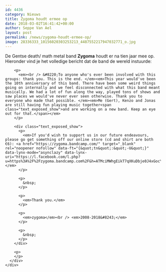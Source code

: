 ```yaml
---
id: 4436
category: Nieuws
title: Zygoma houdt ermee op
date: 2018-03-02T16:41:42+00:00
author: Seppe Van Ael
layout: post
permalink: /news/zygoma-houdt-ermee-op/
image: 28336333_10156020303253213_4487552217947032771_o.jpg
---
```

<div id="js_vj" class="_5pbx userContent _3576" data-ft="{&quot;tn&quot;:&quot;K&quot;}">
  <div id="id_5a997d8c670641318750054" class="text_exposed_root text_exposed">
    <div id="js_2wb" class="_5pbx userContent _3576" data-ft="{&quot;tn&quot;:&quot;K&quot;}">
      <div id="id_5a997ddca0d744b24760718" class="text_exposed_root text_exposed">
        <p>
          De Gentse death/ math metal band <strong>Zygoma</strong> houdt er na tien jaar mee op. Hieronder vind je het volledige bericht dat de band de wereld instuurde:
        </p>
        
        <p>
          <em><br /> &#8220;To anyone who's ever been involved with this groups: thank you. This is the end. </em><em>This year would've been the 10th anniversary of this band. There have been some weird things going on internally and we feel disconnected with what this band meant musically. We had a lot of fun along the way, played tons of shows and saw places we would've never ever seen otherwise. Thank you to everyone who made that possible. </em><em>Me (Gert), Kenzo and Jonas are still having fun playing music together<span class="text_exposed_show">and are working on a new band. Keep an eye out for that.</span></em>
        </p>
        
        <div class="text_exposed_show">
          <p>
            <em>If you'd wish to support us in our future endeavours, please go get something off our online store (cd and shirt are both €6): <a href="https://zygoma.bandcamp.com/" target="_blank" rel="noopener nofollow" data-ft="{&quot;tn&quot;:&quot;-U&quot;}" data-lynx-mode="asynclazy" data-lynx-uri="https://l.facebook.com/l.php?u=https%3A%2F%2Fzygoma.bandcamp.com%2F&h=ATMciMWhgEikT7qXKuDbje0J4xGocYfvxSPEXh5YV6cJMUbSfkgrEhlCwGD7sHnGFY0aoTVn85VjTbvqK4skIlYoX5TxyMWewxqIS6UrNSZiDxVXsmw0eTA">https://zygoma.bandcamp.com/</a></em>
          </p>
          
          <p>
            &nbsp;
          </p>
          
          <p>
            <em>Thank you.</em>
          </p>
          
          <p>
            <em>zygoma</em><br /> <em>2008-2018&#8243;</em>
          </p>
          
          <p>
            &nbsp;
          </p>
        </div>
        
        <p>
        </p>
      </div>
    </div>
  </div>
</div>